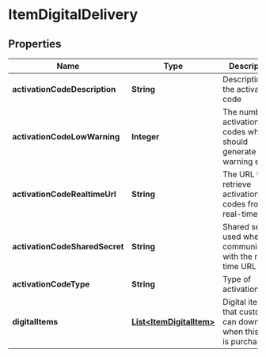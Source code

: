 
# ItemDigitalDelivery

## Properties
Name | Type | Description | Notes
------------ | ------------- | ------------- | -------------
**activationCodeDescription** | **String** | Description of the activation code |  [optional]
**activationCodeLowWarning** | **Integer** | The number of activation codes whcih should generate a warning email |  [optional]
**activationCodeRealtimeUrl** | **String** | The URL to retrieve activation codes from in real-time |  [optional]
**activationCodeSharedSecret** | **String** | Shared secret used when communicating with the real-time URL |  [optional]
**activationCodeType** | **String** | Type of activation code |  [optional]
**digitalItems** | [**List&lt;ItemDigitalItem&gt;**](ItemDigitalItem.md) | Digital items that customer can download when this item is purchased |  [optional]



